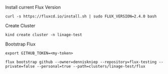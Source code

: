 Install current Flux Version
```
curl -s https://fluxcd.io/install.sh | sudo FLUX_VERSION=2.4.0 bash
```

Create Cluster
```
kind create cluster -n linage-test
```

Bootstrap Flux
```
export GITHUB_TOKEN=<my-token>

flux bootstrap github --owner=denniskniep --repository=flux-testing --private=false --personal=true --path=clusters/linage-test/flux
```
